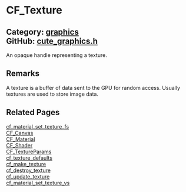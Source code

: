 [//]: # (This file is automatically generated by Cute Framework's docs parser.)
[//]: # (Do not edit this file by hand!)
[//]: # (See: https://github.com/RandyGaul/cute_framework/blob/master/samples/docs_parser.cpp)
[](../header.md ':include')

# CF_Texture

Category: [graphics](/api_reference?id=graphics)  
GitHub: [cute_graphics.h](https://github.com/RandyGaul/cute_framework/blob/master/include/cute_graphics.h)  
---

An opaque handle representing a texture.

## Remarks

A texture is a buffer of data sent to the GPU for random access. Usually textures are used to store image data.

## Related Pages

[cf_material_set_texture_fs](/graphics/cf_material_set_texture_fs.md)  
[CF_Canvas](/graphics/cf_canvas.md)  
[CF_Material](/graphics/cf_material.md)  
[CF_Shader](/graphics/cf_shader.md)  
[CF_TextureParams](/graphics/cf_textureparams.md)  
[cf_texture_defaults](/graphics/cf_texture_defaults.md)  
[cf_make_texture](/graphics/cf_make_texture.md)  
[cf_destroy_texture](/graphics/cf_destroy_texture.md)  
[cf_update_texture](/graphics/cf_update_texture.md)  
[cf_material_set_texture_vs](/graphics/cf_material_set_texture_vs.md)  
